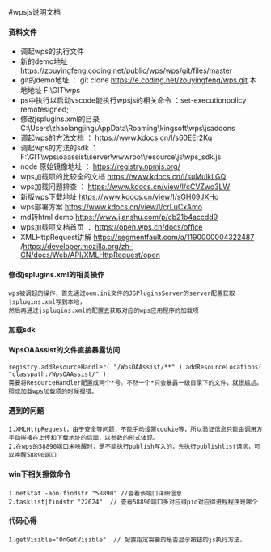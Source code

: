 #wpsjs说明文档

#### 资料文件
* 调起wps的执行文件
* 新的demo地址 https://zouyingfeng.coding.net/public/wps/wps/git/files/master 
* git的demo地址 ： git clone https://e.coding.net/zouyingfeng/wps.git  本地地址 F:\GIT\wps
* ps中执行以启动vscode能执行wpsjs的相关命令 ：set-executionpolicy remotesigned;
* 修改jsplugins.xml的目录  C:\Users\zhaolangjing\AppData\Roaming\kingsoft\wps\jsaddons
* 调起wps的方法文档 ： https://www.kdocs.cn/l/s60EEr2Kq
* 调起wps的方法的sdk ： F:\GIT\wps\oaassist\server\wwwroot\resource\js\wps_sdk.js
* node 原始镜像地址 ： https://registry.npmjs.org/ 
* wps加载项的比较全的文档 https://www.kdocs.cn/l/suMulkLGQ
* wps加载问题排查 ： https://www.kdocs.cn/view/l/cCVZwo3LW
* 新版wps下载地址 https://www.kdocs.cn/view/l/sGH09JXHo
* wps部署方案 https://www.kdocs.cn/view/l/crLuCxAmo
* md转html demo https://www.jianshu.com/p/cb21b4accdd9
* wps加载项文档首页 ： https://open.wps.cn/docs/office
* XMLHttpRequest讲解 https://segmentfault.com/a/1190000004322487 /https://developer.mozilla.org/zh-CN/docs/Web/API/XMLHttpRequest/open

#### 修改jsplugins.xml的相关操作
    wps被调起的操作，首先通过oem.ini文件的JSPluginsServer的server配置获取jsplugins.xml写到本地，
    然后再通过jsplugins.xml的配置去获取对应的wps应用程序的加载项

#### 加载sdk
    
    
#### WpsOAAssist的文件直接暴露访问
    registry.addResourceHandler( "/WpsOAAssist/**" ).addResourceLocations( "classpath:/WpsOAAssist/" );
    需要将ResourceHandler配置成两个*号。不然一个*只会暴露一级目录下的文件，就很尴尬。照成加载wps加载项的时候报错。

#### 遇到的问题
    1.XMLHttpRequest，由于安全等问题，不能手动设置cookie等，所以验证信息只能由调用方手动拼接在上传和下载地址的后面，以参数的形式体现。
    2.在wps的58890端口未唤醒时，是不能执行publish写入的，先执行publishlist请求，可以唤醒58890端口
    
#### win下相关擦做命令
    1.netstat -aon|findstr "58890" //查看该端口详细信息
    2.tasklist|findstr "22024"  // 查看58890端口多对应得pid对应得进程程序是哪个
    
#### 代码心得
    1.getVisible="OnGetVisible"  // 配置指定需要的是否显示按钮的js执行方法。